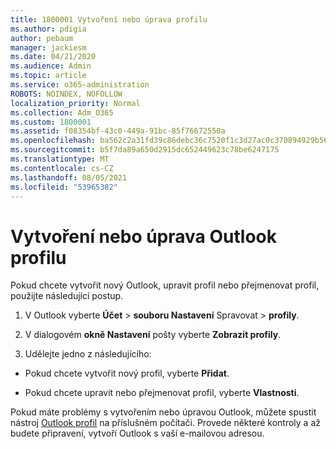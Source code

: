 ```yaml
---
title: 1800001 Vytvoření nebo úprava profilu
ms.author: pdigia
author: pebaum
manager: jackiesm
ms.date: 04/21/2020
ms.audience: Admin
ms.topic: article
ms.service: o365-administration
ROBOTS: NOINDEX, NOFOLLOW
localization_priority: Normal
ms.collection: Adm_O365
ms.custom: 1800001
ms.assetid: f08354bf-43c0-449a-91bc-85f76672550a
ms.openlocfilehash: ba562c2a31fd39c86debc36c7520f1c3d27ac0c370894929b566147d965f3ad7
ms.sourcegitcommit: b5f7da89a650d2915dc652449623c78be6247175
ms.translationtype: MT
ms.contentlocale: cs-CZ
ms.lasthandoff: 08/05/2021
ms.locfileid: "53965382"
---
```

# <a name="create-or-edit-an-outlook-profile"></a>Vytvoření nebo úprava Outlook profilu

Pokud chcete vytvořit nový Outlook, upravit profil nebo přejmenovat profil, použijte následující postup.
  
1. V Outlook vyberte **Účet** \> **souboru Nastavení** Spravovat \> **profily**.
    
2. V dialogovém **okně Nastavení** pošty vyberte **Zobrazit profily**.
    
3. Udělejte jedno z následujícího:
    
  - Pokud chcete vytvořit nový profil, vyberte **Přidat**.
    
  - Pokud chcete upravit nebo přejmenovat profil, vyberte **Vlastnosti**.
    
Pokud máte problémy s vytvořením nebo úpravou Outlook, můžete spustit nástroj [Outlook profil](https://aka.ms/SaRA-OutlookSetupProfile) na příslušném počítači. Provede některé kontroly a až budete připravení, vytvoří Outlook s vaší e-mailovou adresou. 
  

